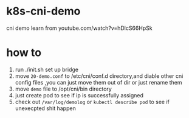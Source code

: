 # k8s-cni-demo
cni demo learn from youtube.com/watch?v=hDlcS66HpSk
# how to
1. run ./init.sh set up bridge
2. move ```20-demo.conf``` to /etc/cni/conf.d directory,and diable other cni config files ,you can just move them out of dir or just rename them
3. move ```demo``` file to /opt/cni/bin directory
4. just create pod to see if ip is successfully assigned 
5. check out ```/var/log/demolog``` or ```kubectl describe pod``` to see if unexecpted shit happen 
